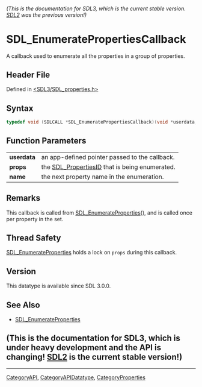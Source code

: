 ###### (This is the documentation for SDL3, which is the current stable version. [SDL2](https://wiki.libsdl.org/SDL2/) was the previous version!)
# SDL_EnumeratePropertiesCallback

A callback used to enumerate all the properties in a group of properties.

## Header File

Defined in [<SDL3/SDL_properties.h>](https://github.com/libsdl-org/SDL/blob/main/include/SDL3/SDL_properties.h)

## Syntax

```c
typedef void (SDLCALL *SDL_EnumeratePropertiesCallback)(void *userdata, SDL_PropertiesID props, const char *name);
```

## Function Parameters

|              |                                                                    |
| ------------ | ------------------------------------------------------------------ |
| **userdata** | an app-defined pointer passed to the callback.                     |
| **props**    | the [SDL_PropertiesID](SDL_PropertiesID) that is being enumerated. |
| **name**     | the next property name in the enumeration.                         |

## Remarks

This callback is called from
[SDL_EnumerateProperties](SDL_EnumerateProperties)(), and is called once
per property in the set.

## Thread Safety

[SDL_EnumerateProperties](SDL_EnumerateProperties) holds a lock on `props`
during this callback.

## Version

This datatype is available since SDL 3.0.0.

## See Also

- [SDL_EnumerateProperties](SDL_EnumerateProperties)


## (This is the documentation for SDL3, which is under heavy development and the API is changing! [SDL2](https://wiki.libsdl.org/SDL2/) is the current stable version!)



----
[CategoryAPI](CategoryAPI), [CategoryAPIDatatype](CategoryAPIDatatype), [CategoryProperties](CategoryProperties)

